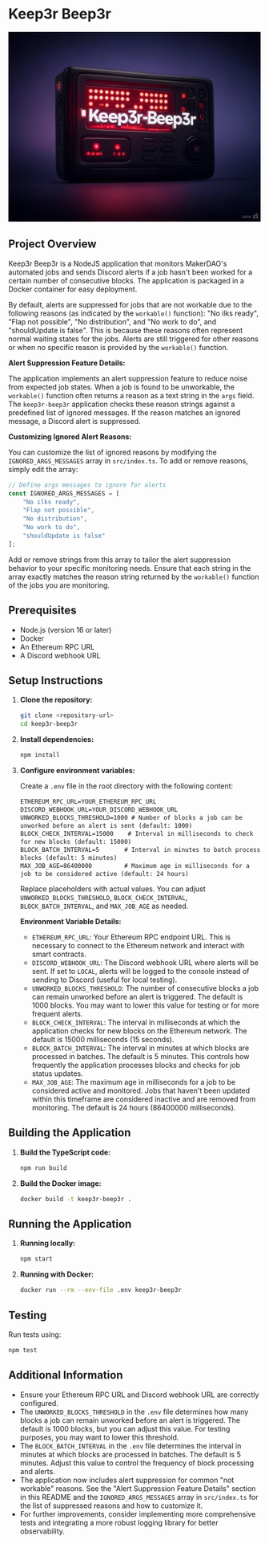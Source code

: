 # Keep3r Beep3r

![Keep3r Beep3r](keep3r-beep3r.jpeg)

## Project Overview

Keep3r Beep3r is a NodeJS application that monitors MakerDAO's automated jobs and sends Discord alerts if a job hasn't been worked for a certain number of consecutive blocks. The application is packaged in a Docker container for easy deployment.

By default, alerts are suppressed for jobs that are not workable due to the following reasons (as indicated by the `workable()` function): "No ilks ready", "Flap not possible", "No distribution", and "No work to do", and "shouldUpdate is false".  This is because these reasons often represent normal waiting states for the jobs. Alerts are still triggered for other reasons or when no specific reason is provided by the `workable()` function.

**Alert Suppression Feature Details:**

The application implements an alert suppression feature to reduce noise from expected job states.  When a job is found to be unworkable, the `workable()` function often returns a reason as a text string in the `args` field. The `keep3r-beep3r` application checks these reason strings against a predefined list of ignored messages. If the reason matches an ignored message, a Discord alert is suppressed.

**Customizing Ignored Alert Reasons:**

You can customize the list of ignored reasons by modifying the `IGNORED_ARGS_MESSAGES` array in `src/index.ts`.  To add or remove reasons, simply edit the array:

```typescript
// Define args messages to ignore for alerts
const IGNORED_ARGS_MESSAGES = [
    "No ilks ready",
    "Flap not possible",
    "No distribution",
    "No work to do",
    "shouldUpdate is false"
];
```

Add or remove strings from this array to tailor the alert suppression behavior to your specific monitoring needs.  Ensure that each string in the array exactly matches the reason string returned by the `workable()` function of the jobs you are monitoring.

## Prerequisites

- Node.js (version 16 or later)
- Docker
- An Ethereum RPC URL
- A Discord webhook URL

## Setup Instructions

1. **Clone the repository:**

   ```bash
   git clone <repository-url>
   cd keep3r-beep3r
   ```

2. **Install dependencies:**

   ```bash
   npm install
   ```

3. **Configure environment variables:**

   Create a `.env` file in the root directory with the following content:

   ```
   ETHEREUM_RPC_URL=YOUR_ETHEREUM_RPC_URL
   DISCORD_WEBHOOK_URL=YOUR_DISCORD_WEBHOOK_URL
   UNWORKED_BLOCKS_THRESHOLD=1000 # Number of blocks a job can be unworked before an alert is sent (default: 1000)
   BLOCK_CHECK_INTERVAL=15000    # Interval in milliseconds to check for new blocks (default: 15000)
   BLOCK_BATCH_INTERVAL=5       # Interval in minutes to batch process blocks (default: 5 minutes)
   MAX_JOB_AGE=86400000         # Maximum age in milliseconds for a job to be considered active (default: 24 hours)
   ```

   Replace placeholders with actual values. You can adjust `UNWORKED_BLOCKS_THRESHOLD`, `BLOCK_CHECK_INTERVAL`, `BLOCK_BATCH_INTERVAL`, and `MAX_JOB_AGE` as needed.

   **Environment Variable Details:**

   *   `ETHEREUM_RPC_URL`:  Your Ethereum RPC endpoint URL.  This is necessary to connect to the Ethereum network and interact with smart contracts.
   *   `DISCORD_WEBHOOK_URL`: The Discord webhook URL where alerts will be sent.  If set to `LOCAL`, alerts will be logged to the console instead of sending to Discord (useful for local testing).
   *   `UNWORKED_BLOCKS_THRESHOLD`:  The number of consecutive blocks a job can remain unworked before an alert is triggered.  The default is 1000 blocks.  You may want to lower this value for testing or for more frequent alerts.
   *   `BLOCK_CHECK_INTERVAL`:  The interval in milliseconds at which the application checks for new blocks on the Ethereum network. The default is 15000 milliseconds (15 seconds).
   *   `BLOCK_BATCH_INTERVAL`: The interval in minutes at which blocks are processed in batches.  The default is 5 minutes.  This controls how frequently the application processes blocks and checks for job status updates.
   *   `MAX_JOB_AGE`: The maximum age in milliseconds for a job to be considered active and monitored. Jobs that haven't been updated within this timeframe are considered inactive and are removed from monitoring. The default is 24 hours (86400000 milliseconds).

## Building the Application

1. **Build the TypeScript code:**

   ```bash
   npm run build
   ```

2. **Build the Docker image:**

   ```bash
   docker build -t keep3r-beep3r .
   ```

## Running the Application

1. **Running locally:**

   ```bash
   npm start
   ```

2. **Running with Docker:**

   ```bash
   docker run --rm --env-file .env keep3r-beep3r
   ```

## Testing

Run tests using:

```bash
npm test
```

## Additional Information

- Ensure your Ethereum RPC URL and Discord webhook URL are correctly configured.
- The `UNWORKED_BLOCKS_THRESHOLD` in the `.env` file determines how many blocks a job can remain unworked before an alert is triggered. The default is 1000 blocks, but you can adjust this value. For testing purposes, you may want to lower this threshold.
- The `BLOCK_BATCH_INTERVAL` in the `.env` file determines the interval in minutes at which blocks are processed in batches. The default is 5 minutes. Adjust this value to control the frequency of block processing and alerts.
- The application now includes alert suppression for common "not workable" reasons. See the "Alert Suppression Feature Details" section in this README and the `IGNORED_ARGS_MESSAGES` array in `src/index.ts` for the list of suppressed reasons and how to customize it.
- For further improvements, consider implementing more comprehensive tests and integrating a more robust logging library for better observability.